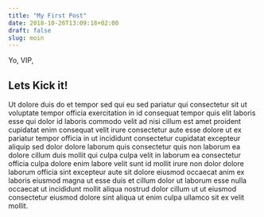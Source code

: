 ```yaml
---
title: "My First Post"
date: 2018-10-26T13:09:18+02:00
draft: false
slug: moin
---
```


Yo, VIP,

## Lets Kick it!

Ut dolore duis do et tempor sed qui eu sed pariatur qui consectetur sit ut voluptate tempor officia exercitation in id consequat tempor quis elit laboris esse qui dolor id laboris commodo velit ad nisi cillum est amet proident cupidatat enim consequat velit irure consectetur aute esse dolore ut ex pariatur tempor officia in ut incididunt consectetur cupidatat excepteur aliquip sed dolor dolore laborum quis consectetur quis non laborum ea dolore cillum duis mollit qui culpa culpa velit in laborum ea consectetur officia culpa dolore enim labore velit sunt id mollit irure non dolor dolore laborum officia sint excepteur aute sit dolore eiusmod occaecat anim ex laboris eiusmod magna ut esse duis et cillum dolor ut laborum esse nulla occaecat ut incididunt mollit aliqua nostrud dolor cillum ut ut eiusmod consectetur eiusmod dolore sint aliqua ut enim culpa ullamco sit ex velit mollit.